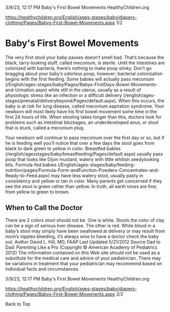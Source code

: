 3/9/23, 12:17 PM Baby's First Bowel Movements HealthyChildren.org 

https://healthychildren.org/English/ages-stages/baby/diapers-clothing/Pages/Babys-First-Bowel-Movements.aspx 1/2 

# Baby's First Bowel Movements 

 The very first stool your baby passes doesn’t smell bad. That’s because the black, tarry-looking stuff, called meconium, is sterile. Until the intestines are colonized with bacteria, there’s nothing to make poop stinky. Don’t go bragging about your baby’s odorless poop, however; bacterial colonization begins with the first feeding. Some babies will actually pass meconium (/English/ages-stages/baby/Pages/Babys-FirstDays-Bowel-Movements-and-Urination.aspx) while still in the uterus, usually as a result of physiologic stress like an infection or a difficult delivery (/english/ages-stages/prenatal/deliverybeyond/Pages/default.aspx). When this occurs, the baby is at risk for lung disease, called meconium aspiration syndrome. Your newborn will most likely have his first bowel movement some time in the first 24 hours of life. When stooling takes longer than this, doctors look for problems such as intestinal blockages, an underdeveloped anus, or stool that is stuck, called a meconium plug. 

 Your newborn will continue to pass meconium over the first day or so, but if he is feeding well you’ll notice that over a few days the stool goes from black to dark green to yellow in color. Breastfed babies (/english/agesstages/baby/breastfeeding/Pages/default.aspx) usually pass poop that looks like Dijon mustard, watery with little whitish seedylooking bits. Formula-fed babies (/English/ages-stages/baby/feeding-nutrition/pages/Formula-Form-andFunction-Powders-Concentrates-and-Ready-to-Feed.aspx) may have less watery stool, usually pasty in consistency and yellow or tan in color. Many parents get concerned if they see the stool is green rather than yellow. In truth, all earth tones are fine, from yellow to green to brown. 

## When to Call the Doctor 

 There are 2 colors stool should not be. One is white. Stools the color of clay can be a sign of serious liver disease. The other is red. While blood in a baby’s stool may simply have been swallowed at delivery or may result from mom’s nipples bleeding, it’s always wise to have a doctor check the baby out. Author David L. Hill, MD, FAAP Last Updated 5/21/2012 Source Dad to Dad: Parenting Like a Pro (Copyright © American Academy of Pediatrics 2012) The information contained on this Web site should not be used as a substitute for the medical care and advice of your pediatrician. There may be variations in treatment that your pediatrician may recommend based on individual facts and circumstances. 


3/9/23, 12:17 PM Baby's First Bowel Movements HealthyChildren.org 

https://healthychildren.org/English/ages-stages/baby/diapers-clothing/Pages/Babys-First-Bowel-Movements.aspx 2/2 

 Back to Top 


